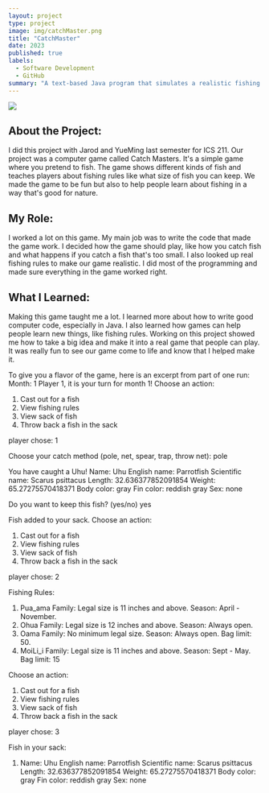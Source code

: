```yaml
---
layout: project
type: project
image: img/catchMaster.png
title: "CatchMaster"
date: 2023
published: true
labels:
  - Software Development
  - GitHub
summary: "A text-based Java program that simulates a realistic fishing experience."
---
```


<img class="img-fluid" src="../img/catchMaster.png">

## About the Project:
I did this project with Jarod and YueMing last semester for ICS 211. Our project was a computer game called Catch Masters. It's a simple game where you pretend to fish. The game shows different kinds of fish and teaches players about fishing rules like what size of fish you can keep. We made the game to be fun but also to help people learn about fishing in a way that's good for nature.

## My Role:
I worked a lot on this game. My main job was to write the code that made the game work. I decided how the game should play, like how you catch fish and what happens if you catch a fish that's too small. I also looked up real fishing rules to make our game realistic. I did most of the programming and made sure everything in the game worked right.

## What I Learned:
Making this game taught me a lot. I learned more about how to write good computer code, especially in Java. I also learned how games can help people learn new things, like fishing rules. Working on this project showed me how to take a big idea and make it into a real game that people can play. It was really fun to see our game come to life and know that I helped make it.

To give you a flavor of the game, here is an excerpt from part of one run:
Month: 1
Player 1, it is your turn for month 1!
Choose an action:
1. Cast out for a fish
2. View fishing rules
3. View sack of fish
4. Throw back a fish in the sack

player chose: 1

Choose your catch method (pole, net, spear, trap, throw net):
pole

You have caught a Uhu!
Name: Uhu
English name: Parrotfish
Scientific name: Scarus psittacus
Length: 32.636377852091854
Weight: 65.27275570418371
Body color: gray
Fin color: reddish gray
Sex: none

Do you want to keep this fish? (yes/no)
yes

Fish added to your sack.
Choose an action:
1. Cast out for a fish
2. View fishing rules
3. View sack of fish
4. Throw back a fish in the sack

player chose: 2

Fishing Rules:
1. Pua_ama Family: Legal size is 11 inches and above. Season: April - November.
2. Ohua Family: Legal size is 12 inches and above. Season: Always open.
3. Oama Family: No minimum legal size. Season: Always open. Bag limit: 50.
4. MoiLi_i Family: Legal size is 11 inches and above. Season: Sept - May. Bag limit: 15

Choose an action:
1. Cast out for a fish
2. View fishing rules
3. View sack of fish
4. Throw back a fish in the sack

player chose: 3

Fish in your sack:
1. Name: Uhu
English name: Parrotfish
Scientific name: Scarus psittacus
Length: 32.636377852091854
Weight: 65.27275570418371
Body color: gray
Fin color: reddish gray
Sex: none
